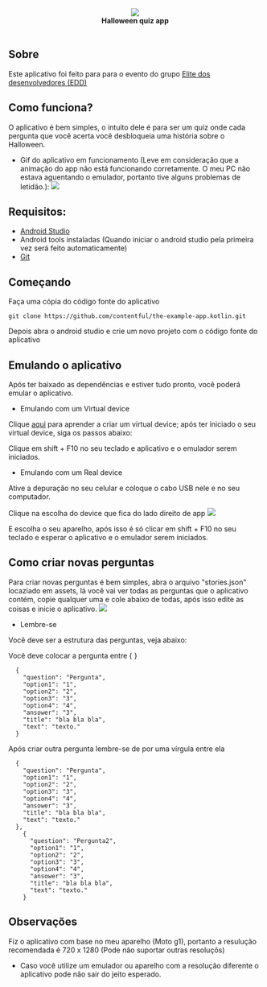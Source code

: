 <div align="center">
  <img src="https://go.hurb.com/wp-content/uploads/2017/10/halloween-tema.jpg"><br>
  <b>Halloween quiz app</b><br><br>
</div>

## Sobre

Este aplicativo foi feito para para o evento do grupo [Elite dos desenvolvedores (EDD)](https://discord.gg/nmv9xb)

## Como funciona?

O aplicativo é bem simples, o intuito dele é para ser um quiz onde cada pergunta que você acerta você desbloqueia uma história sobre o Halloween.

* Gif do aplicativo em funcionamento (Leve em consideração que a animação do app não está funcionando corretamente. O meu PC não estava aguentando o emulador, portanto tive alguns problemas de letidão.):
<img src="https://media.giphy.com/media/U2GHN25FiYovjfjuoT/giphy.gif"><br>

## Requisitos:

* [Android Studio](https://developer.android.com/studio/install?hl=pt-br)
* Android tools instaladas (Quando iniciar o android studio pela primeira vez será feito automaticamente)
* [Git](https://git-scm.com/downloads)

## Começando

Faça uma cópia do código fonte do aplicativo

```
git clone https://github.com/contentful/the-example-app.kotlin.git
```

Depois abra o android studio e crie um novo projeto com o código fonte do aplicativo

## Emulando o aplicativo

Após ter baixado as dependências e estiver tudo pronto, você poderá emular o aplicativo.

* Emulando com um Virtual device

Clique [aqui](https://developer.android.com/studio/run/managing-avds.html?hl=pt-br) para aprender a criar um virtual device;
após ter iniciado o seu virtual device, siga os passos abaixo:

Clique em shift + F10 no seu teclado e aplicativo e o emulador serem iniciados.

* Emulando com um Real device

Ative a depuração no seu celular e coloque o cabo USB nele e no seu computador.

Clique na escolha do device que fica do lado direito de app
<img src="https://i.imgur.com/LGM3h3U.png"><br>

E escolha o seu aparelho, após isso é só clicar em shift + F10 no seu teclado e esperar o aplicativo e o emulador serem iniciados.

## Como criar novas perguntas

Para criar novas perguntas é bem simples, abra o arquivo "stories.json" locaziado em assets, lá você vai ver todas as perguntas que o aplicativo contém, copie qualquer uma e cole abaixo de todas, após isso edite as coisas e inicie o aplicativo.
<img src="https://i.imgur.com/YkvfDss.png"><br>

* Lembre-se

Você deve ser a estrutura das perguntas, veja abaixo:

Você deve colocar a pergunta entre {  }
```
  {
    "question": "Pergunta",
    "option1": "1",
    "option2": "2",
    "option3": "3",
    "option4": "4",
    "ansower": "3",
    "title": "bla bla bla",
    "text": "texto."
  }
```

Após criar outra pergunta lembre-se de por uma vírgula entre ela
```
  {
    "question": "Pergunta",
    "option1": "1",
    "option2": "2",
    "option3": "3",
    "option4": "4",
    "ansower": "3",
    "title": "bla bla bla",
    "text": "texto."
  },
    {
      "question": "Pergunta2",
      "option1": "1",
      "option2": "2",
      "option3": "3",
      "option4": "4",
      "ansower": "3",
      "title": "bla bla bla",
      "text": "texto."
    }
```

## Observações

Fiz o aplicativo com base no meu aparelho (Moto g1), portanto a resulução recomendada é 720 x 1280 (Pode não suportar outras resoluçõs)

* Caso você utilize um emulador ou aparelho com a resolução diferente o aplicativo pode não sair do jeito esperado.